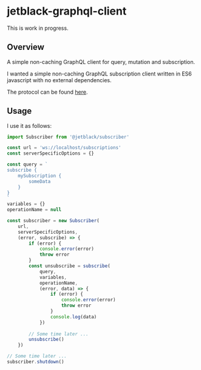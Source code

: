 # jetblack-graphql-client

This is work in progress.

## Overview

A simple non-caching GraphQL client for query, mutation and subscription.

I wanted a simple non-caching GraphQL subscription client written in ES6
javascript with no external dependencies.

The protocol can be found [here](https://github.com/apollographql/subscriptions-transport-ws/blob/master/PROTOCOL.md).

## Usage

I use it as follows:

```js
import Subscriber from '@jetblack/subscriber'

const url = 'ws://localhost/subscriptions'
const serverSpecificOptions = {}

const query = `
subscribe {
    mySubscription {
        someData
    }
}
`
variables = {}
operationName = null

const subscriber = new Subscriber(
    url,
    serverSpecificOptions,
    (error, subscribe) => {
        if (error) {
            console.error(error)
            throw error
        }
        const unsubscribe = subscribe(
            query,
            variables,
            operationName,
            (error, data) => {
                if (error) {
                    console.error(error)
                    throw error
                }
                console.log(data)
            })
        
        // Some time later ...
        unsubscribe()
    })

// Some time later ...
subscriber.shutdown()
```